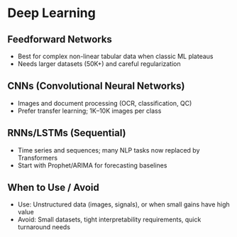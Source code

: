 # Deep Learning

## Feedforward Networks
- Best for complex non-linear tabular data when classic ML plateaus
- Needs larger datasets (50K+) and careful regularization

## CNNs (Convolutional Neural Networks)
- Images and document processing (OCR, classification, QC)
- Prefer transfer learning; 1K–10K images per class

## RNNs/LSTMs (Sequential)
- Time series and sequences; many NLP tasks now replaced by Transformers
- Start with Prophet/ARIMA for forecasting baselines

## When to Use / Avoid
- Use: Unstructured data (images, signals), or when small gains have high value
- Avoid: Small datasets, tight interpretability requirements, quick turnaround needs

